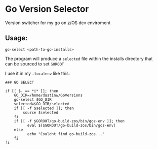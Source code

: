 # Go Version Selector

Version switcher for my go on z/OS dev enviroment

## Usage:

`go-select <path-to-go-installs>`

The program will produce a `selected` file within the installs directory that can be sourced to set `GOROOT`

I use it in my `.localenv` like this:

```
### GO SELECT

if [[ $- == *i* ]]; then
    GO_DIR=/home/dustinw/GoVersions
    go-select $GO_DIR
    selected=$GO_DIR/selected
    if [[ -f $selected ]]; then
        source $selected
    fi
    if [[ -f $GOROOT/go-build-zos/bin/goz-env ]]; then
          eval $($GOROOT/go-build-zos/bin/goz-env)
    else
          echo "Couldnt find go-build-zos..."
    fi
fi
```
